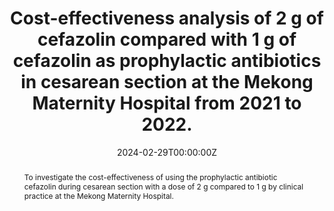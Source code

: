 ---
authors: "Nguyen Thi Thuy Anh, Nguyen Phan Thuy Nhien, Tran Ngoc Thien Phu, Nguyen Thi Quynh Nga, Dang Thi Kieu Nga"
date: "2024-02-29T00:00:00Z"
doi: "10.38148/JHDS.0801SKPT24-003"
abstract: To investigate the cost-effectiveness of using the prophylactic antibiotic cefazolin during cesarean section with a dose of 2 g compared to 1 g by clinical practice at the Mekong Maternity Hospital.
tags:
- Health Technology Assessment
title: Cost-effectiveness analysis of 2 g of cefazolin compared with 1 g of cefazolin as prophylactic antibiotics in cesarean section at the Mekong Maternity Hospital from 2021 to 2022.
url_source: https://doi.org/10.38148/JHDS.0801SKPT24-003
url_pdf: https://vjol.info.vn/index.php/SK-PT/article/view/98470/83159
---